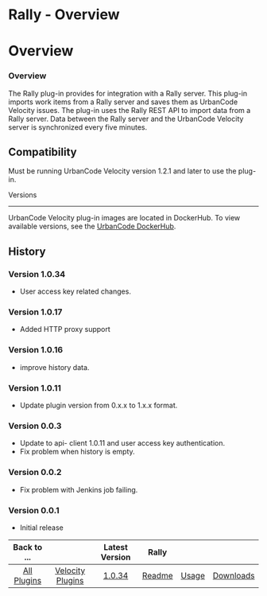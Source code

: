 
Rally - Overview
================

# Overview



### Overview





The Rally plug-in provides for integration with a Rally server. This plug-in imports work items from 
a Rally server and saves them as UrbanCode Velocity issues. The plug-in uses the Rally REST API to import data from a 
Rally server. Data between the Rally server and the UrbanCode Velocity server is synchronized every five minutes.



Compatibility
-------------


Must be running UrbanCode Velocity version 1.2.1 and later to use the plug-in.


Versions

--------


UrbanCode Velocity plug-in images are located in DockerHub. To view available versions, see the [UrbanCode 
DockerHub](https://hub.docker.com/r/urbancode/ucv-ext-rally/tags).


History
-------


### Version 1.0.34


* User 
access key related changes.


### Version 1.0.17


* Added HTTP proxy support


### Version 1.0.16


* improve history 
data.


### Version 1.0.11


* Update plugin version from 0.x.x to 1.x.x format.


### Version 0.0.3


* Update to api-
client 1.0.11 and user access key authentication.
* Fix problem when history is empty.


### Version 0.0.2


* Fix 
problem with Jenkins job failing.


### Version 0.0.1


* Initial release




|Back to ...||Latest Version|Rally |||
| :---: | :---: | :---: | :---: | :---: | :---: |
|[All Plugins](../../index.md)|[Velocity Plugins](../README.md)|[1.0.34]()|[Readme](README.md)|[Usage](usage.md)|[Downloads](downloads.md)|

